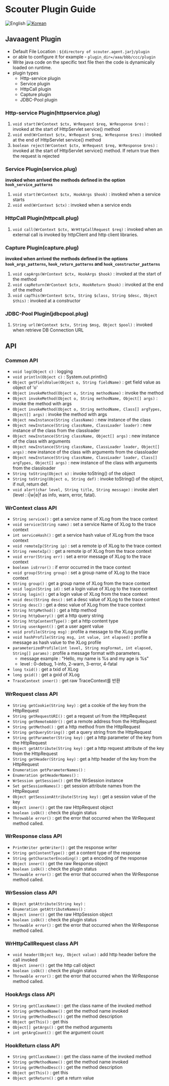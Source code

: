 # Scouter Plugin Guide
![English](https://img.shields.io/badge/language-English-orange.svg) [![Korean](https://img.shields.io/badge/language-Korean-blue.svg)](JavaAgent-Plugin-Scripting_kr.md)

## Javaagent Plugin
 - Default File Location : ```${directory of scouter.agent.jar}/plugin```
 - or able to configure it for example - ```plugin_dir=/aaa/bbb/ccc/plugin```
 - Write java code on the specific text file then the code is dynamically loaded on runtime.
 - plugin types
   - Http-service plugin
   - Service plugin
   - HttpCall plugin
   - Capture plugin
   - JDBC-Pool plugin
 
### Http-service Plugin(httpservice.plug)

1. ```void start(WrContext $ctx, WrRequest $req, WrResponse $res)``` : invoked at the start of HttpServlet service() method
2. ```void end(WrContext $ctx, WrRequest $req, WrResponse $res)``` : invoked at the end of HttpServlet service() method
3. ```boolean reject(WrContext $ctx, WrRequest $req, WrResponse $res)``` : invoked at the start of HttpServlet service() method. If return true then the request is rejected
 
### Service Plugin(service.plug)
 **invoked when arrived the methods defined in the option ```hook_service_patterns```**
 
1. ```void start(WrContext $ctx, HookArgs $hook)``` : invoked when a service starts
2. ```void end(WrContext $ctx)``` : invoked when a service ends
 
### HttpCall Plugin(httpcall.plug)

1. ```void call(WrContext $ctx, WrHttpCallRequest $req)``` : invoked when an external call is invoked by httpClient and http client libraries.
 
### Capture Plugin(capture.plug)
 **invoked when arrived the methods defined in the options ```hook_args_patterns```, ```hook_return_patterns``` and ```hook_constructor_patterns```**
 
1. ```void capArgs(WrContext $ctx, HookArgs $hook)``` : invoked at the start of the method
2. ```void capReturn(WrContext $ctx, HookReturn $hook)``` : invoked at the end of the method
3. ```void capThis(WrContext $ctx, String $class, String $desc, Object $this)``` : invoked at a constructor
 
### JDBC-Pool Plugin(jdbcpool.plug)
1. ```String url(WrContext $ctx, String $msg, Object $pool)```
 : invoked when retrieve DB Connection URL
 
 
## API

### Common API
 - ```void log(Object c)``` : logging
 - ```void println(Object c)``` : System.out.println()
 - ```Object getFieldValue(Object o, String fieldName)``` : get field value as object of 'o'
 - ```Object invokeMethod(Object o, String methodName)``` : invoke the method
 - ```Object invokeMethod(Object o, String methodName, Object[] args)``` : invoke the method with args
 - ```Object invokeMethod(Object o, String methodName, Class[] argTypes, Object[] args)``` : invoke the method with args
 - ```Object newInstance(String className)``` : new instance of the class
 - ```Object newInstance(String className, ClassLoader loader)``` : new instance of the class from the classloader
 - ```Object newInstance(String className, Object[] args)``` : new instance of the class with arguments
 - ```Object newInstance(String className, ClassLoader loader, Object[] args)``` : new instance of the class with arguments from the classloader
 - ```Object newInstance(String className, ClassLoader loader, Class[] argTypes, Object[] args)``` : new instance of the class with arguments from the classloader
 - ```String toString(Object o)``` : invoke toString() of the object
 - ```String toString(Object o, String def)``` : invoke toString() of the object, if null, return def.
 - ```void alert(char level, String title, String message)``` : invoke alert (level : i\|w\|e\|f as info, warn, error, fatal).

### WrContext class API
 - ```String service()``` : get a service name of XLog from the trace context
 - ```void service(String name)``` : set a service Name of XLog  to the trace context
 - ```int serviceHash()``` : get a service hash value of XLog from the trace context
 - ```void remoteIp(String ip)``` : set a remote ip of XLog to the trace context
 - ```String remoteIp()``` : get a remote ip of XLog from the trace context
 - ```void error(String err)``` : set a error message of XLog to the trace context
 - ```boolean isError()``` : if error occurred in the trace context
 - ```void group(String group)``` : set a group name of XLog to the trace context
 - ```String group()``` : get a group name of XLog from the trace context
 - ```void login(String id)``` : set a login value of XLog to the trace context
 - ```String login()``` : get a login value of XLog from the trace context
 - ```void desc(String desc)``` : set a desc value of XLog to the trace context
 - ```String desc()``` : get a desc value of XLog from the trace context
 - ```String httpMethod()``` : get a http method
 - ```String httpQuery()``` : get a http query string
 - ```String httpContentType()``` : get a http content type
 - ```String userAgent()``` : get a user agent value
 - ```void profile(String msg)``` : profile a message to the XLog profile
 - ```void hashProfile(String msg, int value, int elapsed)``` : profile a message as hash value to the XLog profile
 - ```parameterizedProfile(int level, String msgFormat, int elapsed, String[] params)``` : profile a message format with parameters.
     - message example : "Hello, my name is %s and my age is %s"
     - level : 0-debug, 1-info, 2-warn, 3-error, 4-fatal
 - ```long txid()``` : get a txid of XLog
 - ```long gxid()``` : get a gxid of XLog
 - ```TraceContext inner()``` : get raw TraceContext를 반환
 
### WrRequest class API
 - ```String getCookie(String key)``` : get a cookie of the key from the HttpRequest
 - ```String getRequestURI()``` : get a request uri from the HttpRequest
 - ```String getRemoteAddr()``` : get a remote address from the HttpRequest
 - ```String getMethod()``` : get a http method from the HttpRequest
 - ```String getQueryString()``` : get a query string from the HttpRequest
 - ```String getParameter(String key)``` : get a http parameter of the key from the HttpRequest
 - ```Object getAttribute(String key)``` : get a http request attribute of the key from the HttpRequest
 - ```String getHeader(String key)``` : get a http header of the key from the HttpRequest
 - ```Enumeration getParameterNames()``` :
 - ```Enumeration getHeaderNames()``` :
 - ```WrSession getSession()``` : get the WrSession instance
 - ```Set getSessionNames()``` : get session attribute names from the HttpRequest
 - ```Object getSessionAttribute(String key)``` : get a session value of the key
 - ```Object inner()``` : get the raw HttpRequest object
 - ```boolean isOk()``` : check the plugin status
 - ```Throwable error()``` : get the error that occurred when the WrRequest method called.
 
### WrResponse class API
 - ```PrintWriter getWriter()``` : get the response writer
 - ```String getContentType()``` : get a content type of the response
 - ```String getCharacterEncoding()``` : get a encoding of the response
 - ```Object inner()``` : get the raw Response object
 - ```boolean isOk()``` : check the plugin status
 - ```Throwable error()``` : get the error that occurred when the WrResponse method called.
 
### WrSession class API
 - ```Object getAttribute(String key)``` :
 - ```Enumeration getAttributeNames()``` :
 - ```Object inner()``` : get the raw HttpSession object
 - ```boolean isOk()``` : check the plugin status
 - ```Throwable error()``` : get the error that occurred when the WrResponse method called.
 
### WrHttpCallRequest class API
 - ```void header(Object key, Object value)``` : add http header before the call invoked
 - ```Object inner()``` : get the http call object
 - ```boolean isOk()``` : check the plugin status
 - ```Throwable error()``` : get the error that occurred when the WrResponse method called.
 
### HookArgs class API
 - ```String getClassName()``` : get the class name of the invoked method
 - ```String getMethodName()``` : get the method name invoked
 - ```String getMethodDesc()``` : get the method description
 - ```Object getThis()``` : get this
 - ```Object[] getArgs()``` : get the method arguments
 - ```int getArgCount()``` : get the argument count

### HookReturn class API
 - ```String getClassName()``` : get the class name of the invoked method
 - ```String getMethodName()``` : get the method name invoked
 - ```String getMethodDesc()``` : get the method description
 - ```Object getThis()``` : get this
 - ```Object getReturn()``` : get a return value

 
